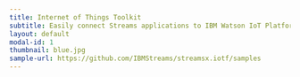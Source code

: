 ```yaml
---
title: Internet of Things Toolkit
subtitle: Easily connect Streams applications to IBM Watson IoT Platform
layout: default
modal-id: 1
thumbnail: blue.jpg
sample-url: https://github.com/IBMStreams/streamsx.iotf/samples
---
```

